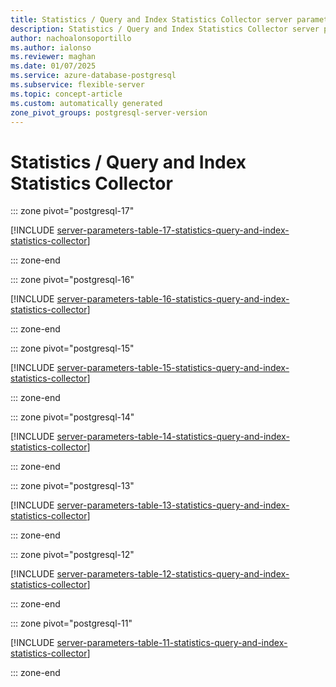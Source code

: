 ```yaml
---
title: Statistics / Query and Index Statistics Collector server parameters
description: Statistics / Query and Index Statistics Collector server parameters for Azure Database for PostgreSQL flexible server.
author: nachoalonsoportillo
ms.author: ialonso
ms.reviewer: maghan
ms.date: 01/07/2025
ms.service: azure-database-postgresql
ms.subservice: flexible-server
ms.topic: concept-article
ms.custom: automatically generated
zone_pivot_groups: postgresql-server-version
---
```

# Statistics / Query and Index Statistics Collector


::: zone pivot="postgresql-17"

[!INCLUDE [server-parameters-table-17-statistics-query-and-index-statistics-collector](./includes/server-parameters-table-17-statistics-query-and-index-statistics-collector.md)]

::: zone-end


::: zone pivot="postgresql-16"

[!INCLUDE [server-parameters-table-16-statistics-query-and-index-statistics-collector](./includes/server-parameters-table-16-statistics-query-and-index-statistics-collector.md)]

::: zone-end


::: zone pivot="postgresql-15"

[!INCLUDE [server-parameters-table-15-statistics-query-and-index-statistics-collector](./includes/server-parameters-table-15-statistics-query-and-index-statistics-collector.md)]

::: zone-end


::: zone pivot="postgresql-14"

[!INCLUDE [server-parameters-table-14-statistics-query-and-index-statistics-collector](./includes/server-parameters-table-14-statistics-query-and-index-statistics-collector.md)]

::: zone-end


::: zone pivot="postgresql-13"

[!INCLUDE [server-parameters-table-13-statistics-query-and-index-statistics-collector](./includes/server-parameters-table-13-statistics-query-and-index-statistics-collector.md)]

::: zone-end


::: zone pivot="postgresql-12"

[!INCLUDE [server-parameters-table-12-statistics-query-and-index-statistics-collector](./includes/server-parameters-table-12-statistics-query-and-index-statistics-collector.md)]

::: zone-end


::: zone pivot="postgresql-11"

[!INCLUDE [server-parameters-table-11-statistics-query-and-index-statistics-collector](./includes/server-parameters-table-11-statistics-query-and-index-statistics-collector.md)]

::: zone-end


